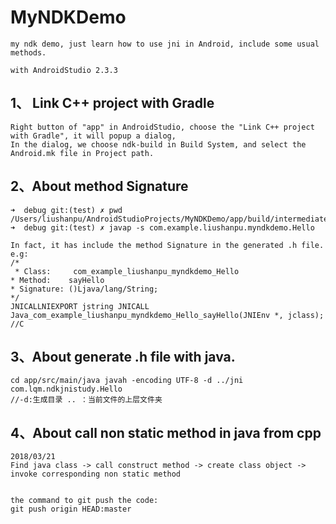 # MyNDKDemo
	my ndk demo, just learn how to use jni in Android, include some usual methods.

	with AndroidStudio 2.3.3

## 1、 Link C++ project with Gradle
	Right button of "app" in AndroidStudio, choose the "Link C++ project with Gradle", it will popup a dialog,
	In the dialog, we choose ndk-build in Build System, and select the Android.mk file in Project path.


## 2、About method Signature
	➜  debug git:(test) ✗ pwd
	/Users/liushanpu/AndroidStudioProjects/MyNDKDemo/app/build/intermediates/classes/debug
	➜  debug git:(test) ✗ javap -s com.example.liushanpu.myndkdemo.Hello 

	In fact, it has include the method Signature in the generated .h file.
	e.g:
	/*
	 * Class:     com_example_liushanpu_myndkdemo_Hello
 	* Method:    sayHello
 	* Signature: ()Ljava/lang/String;
 	*/
	JNICALLNIEXPORT jstring JNICALL Java_com_example_liushanpu_myndkdemo_Hello_sayHello(JNIEnv *, jclass);	//C

## 3、About generate .h file with java.
	cd app/src/main/java javah -encoding UTF-8 -d ../jni com.lqm.ndkjnistudy.Hello 
	//-d:生成目录 .. ：当前文件的上层文件夹

## 4、About call non static method in java from cpp
	2018/03/21
	Find java class -> call construct method -> create class object -> invoke corresponding non static method


	the command to git push the code:
	git push origin HEAD:master
